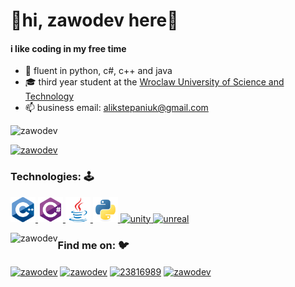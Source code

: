 <h1 align="left">👋hi, zawodev here👋</h1>

#### i like coding in my free time

- 🐍 fluent in python, c#, c++ and java
- 🎓 third year student at the [Wroclaw University of Science and Technology](https://www.pwr.edu.pl/)
- 📫 business email: alikstepaniuk@gmail.com

<p align="left"> <img src="https://komarev.com/ghpvc/?username=zawodev&label=Profile%20views&color=23A559&style=flat" alt="zawodev" /> </p>
<p align="left"> <a href="https://github.com/ryo-ma/github-profile-trophy"><img src="https://github-profile-trophy.vercel.app/?username=zawodev&theme=onedark" alt="zawodev" /></a> </p>
<!--- <p align="left"> <a href="https://twitter.com/zawodev" target="blank"><img src="https://img.shields.io/twitter/follow/zawodev?logo=twitter&style=for-the-badge" alt="zawodev" /></a> </p> --->

### Technologies: 🕹️
<p align="left"> 
<a href="https://www.w3schools.com/cpp/" target="_blank" rel="noreferrer"> <img src="https://raw.githubusercontent.com/devicons/devicon/master/icons/cplusplus/cplusplus-original.svg" alt="cplusplus" width="40" height="40"/> </a> 
<a href="https://www.w3schools.com/cs/" target="_blank" rel="noreferrer"> <img src="https://raw.githubusercontent.com/devicons/devicon/master/icons/csharp/csharp-original.svg" alt="csharp" width="40" height="40"/> 
</a>
<a href="https://www.java.com" target="_blank" rel="noreferrer"> <img src="https://raw.githubusercontent.com/devicons/devicon/master/icons/java/java-original.svg" alt="java" width="40" height="40"/> 
</a> 
<a href="https://www.python.org" target="_blank" rel="noreferrer"> <img src="https://raw.githubusercontent.com/devicons/devicon/master/icons/python/python-original.svg" alt="python" width="40" height="40"/> 
</a> 
<a href="https://unity.com/" target="_blank" rel="noreferrer"> <img src="https://www.vectorlogo.zone/logos/unity3d/unity3d-icon.svg" alt="unity" width="40" height="40"/> 
</a> 
<a href="https://github.com/zawodev" target="_blank" rel="noreferrer"> <img src="https://cdn-icons-png.flaticon.com/512/25/25231.png" alt="unreal" width="40" height="40"/> 
</a> 
</p>

<p align="left">
<img align="left" src="https://github-readme-stats.vercel.app/api/top-langs?username=zawodev&show_icons=true&locale=en&layout=compact&theme=onedark" alt="zawodev" />
</p>

### Find me on: 🐦
<p align="left">
<a href="https://zawo.itch.io" target="blank"><img align="center" src="https://static-00.iconduck.com/assets.00/itch-io-icon-512x512-wwio9bi8.png" alt="zawodev" height="40" width="40" /></a>
<a href="https://twitter.com/zawodev" target="blank"><img align="center" src="https://raw.githubusercontent.com/rahuldkjain/github-profile-readme-generator/master/src/images/icons/Social/twitter.svg" alt="zawodev" height="30" width="40" /></a>
<a href="https://stackoverflow.com/users/23816989" target="blank"><img align="center" src="https://raw.githubusercontent.com/rahuldkjain/github-profile-readme-generator/master/src/images/icons/Social/stack-overflow.svg" alt="23816989" height="30" width="40" /></a>
<a href="https://www.leetcode.com/zawodev" target="blank"><img align="center" src="https://raw.githubusercontent.com/rahuldkjain/github-profile-readme-generator/master/src/images/icons/Social/leet-code.svg" alt="zawodev" height="30" width="40" /></a>
</p>

<!--- <p><img align="left" src="https://github-readme-stats.vercel.app/api?username=zawodev&show=reviews,discussions_started,discussions_answered,prs_merged,prs_merged_percentage&show_icons=true&locale=pl&theme=onedark" alt="zawodev" /></p> --->
<!--- <p><img align="left" src="https://github-readme-streak-stats.herokuapp.com/?user=zawodev&locale=pl&theme=onedark" alt="zawodev" /></p> --->
